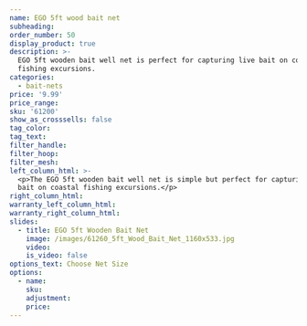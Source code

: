 ```yaml
---
name: EGO 5ft wood bait net
subheading:
order_number: 50
display_product: true
description: >-
  EGO 5ft wooden bait well net is perfect for capturing live bait on coastal
  fishing excursions.
categories:
  - bait-nets
price: '9.99'
price_range:
sku: '61200'
show_as_crosssells: false
tag_color:
tag_text:
filter_handle:
filter_hoop:
filter_mesh:
left_column_html: >-
  <p>The EGO 5ft wooden bait well net is simple but perfect for capturing live
  bait on coastal fishing excursions.</p>
right_column_html:
warranty_left_column_html:
warranty_right_column_html:
slides:
  - title: EGO 5ft Wooden Bait Net
    image: /images/61260_5ft_Wood_Bait_Net_1160x533.jpg
    video:
    is_video: false
options_text: Choose Net Size
options:
  - name:
    sku:
    adjustment:
    price:
---
```

